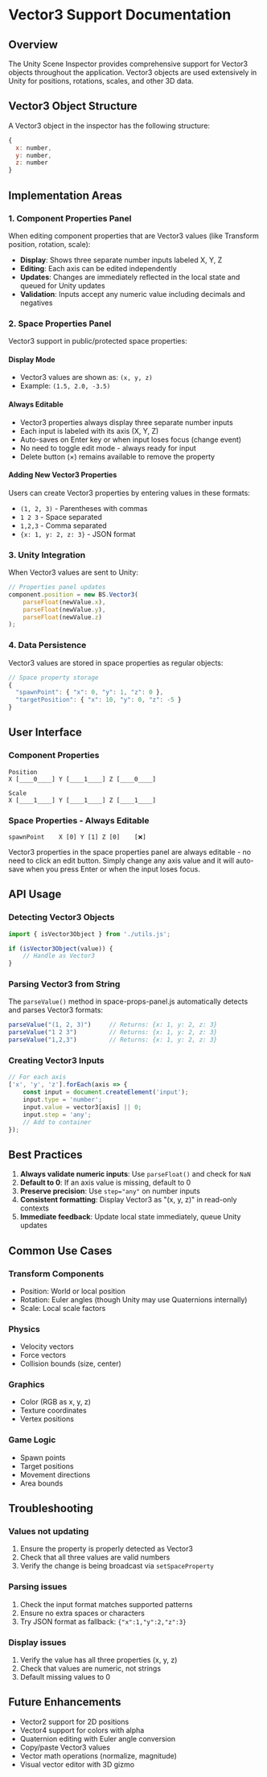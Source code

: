 # Vector3 Support Documentation

## Overview
The Unity Scene Inspector provides comprehensive support for Vector3 objects throughout the application. Vector3 objects are used extensively in Unity for positions, rotations, scales, and other 3D data.

## Vector3 Object Structure
A Vector3 object in the inspector has the following structure:
```javascript
{
  x: number,
  y: number,
  z: number
}
```

## Implementation Areas

### 1. Component Properties Panel
When editing component properties that are Vector3 values (like Transform position, rotation, scale):

- **Display**: Shows three separate number inputs labeled X, Y, Z
- **Editing**: Each axis can be edited independently
- **Updates**: Changes are immediately reflected in the local state and queued for Unity updates
- **Validation**: Inputs accept any numeric value including decimals and negatives

### 2. Space Properties Panel
Vector3 support in public/protected space properties:

#### Display Mode
- Vector3 values are shown as: `(x, y, z)`
- Example: `(1.5, 2.0, -3.5)`

#### Always Editable
- Vector3 properties always display three separate number inputs
- Each input is labeled with its axis (X, Y, Z)
- Auto-saves on Enter key or when input loses focus (change event)
- No need to toggle edit mode - always ready for input
- Delete button (×) remains available to remove the property

#### Adding New Vector3 Properties
Users can create Vector3 properties by entering values in these formats:
- `(1, 2, 3)` - Parentheses with commas
- `1 2 3` - Space separated
- `1,2,3` - Comma separated
- `{x: 1, y: 2, z: 3}` - JSON format

### 3. Unity Integration
When Vector3 values are sent to Unity:

```javascript
// Properties panel updates
component.position = new BS.Vector3(
    parseFloat(newValue.x),
    parseFloat(newValue.y),
    parseFloat(newValue.z)
);
```

### 4. Data Persistence
Vector3 values are stored in space properties as regular objects:

```javascript
// Space property storage
{
  "spawnPoint": { "x": 0, "y": 1, "z": 0 },
  "targetPosition": { "x": 10, "y": 0, "z": -5 }
}
```

## User Interface

### Component Properties
```
Position
X [____0____] Y [____1____] Z [____0____]

Scale
X [____1____] Y [____1____] Z [____1____]
```

### Space Properties - Always Editable
```
spawnPoint    X [0] Y [1] Z [0]    [❌]
```

Vector3 properties in the space properties panel are always editable - no need to click an edit button. Simply change any axis value and it will auto-save when you press Enter or when the input loses focus.

## API Usage

### Detecting Vector3 Objects
```javascript
import { isVector3Object } from './utils.js';

if (isVector3Object(value)) {
    // Handle as Vector3
}
```

### Parsing Vector3 from String
The `parseValue()` method in space-props-panel.js automatically detects and parses Vector3 formats:

```javascript
parseValue("(1, 2, 3)")     // Returns: {x: 1, y: 2, z: 3}
parseValue("1 2 3")         // Returns: {x: 1, y: 2, z: 3}
parseValue("1,2,3")         // Returns: {x: 1, y: 2, z: 3}
```

### Creating Vector3 Inputs
```javascript
// For each axis
['x', 'y', 'z'].forEach(axis => {
    const input = document.createElement('input');
    input.type = 'number';
    input.value = vector3[axis] || 0;
    input.step = 'any';
    // Add to container
});
```

## Best Practices

1. **Always validate numeric inputs**: Use `parseFloat()` and check for `NaN`
2. **Default to 0**: If an axis value is missing, default to 0
3. **Preserve precision**: Use `step="any"` on number inputs
4. **Consistent formatting**: Display Vector3 as "(x, y, z)" in read-only contexts
5. **Immediate feedback**: Update local state immediately, queue Unity updates

## Common Use Cases

### Transform Components
- Position: World or local position
- Rotation: Euler angles (though Unity may use Quaternions internally)
- Scale: Local scale factors

### Physics
- Velocity vectors
- Force vectors
- Collision bounds (size, center)

### Graphics
- Color (RGB as x, y, z)
- Texture coordinates
- Vertex positions

### Game Logic
- Spawn points
- Target positions
- Movement directions
- Area bounds

## Troubleshooting

### Values not updating
1. Ensure the property is properly detected as Vector3
2. Check that all three values are valid numbers
3. Verify the change is being broadcast via `setSpaceProperty`

### Parsing issues
1. Check the input format matches supported patterns
2. Ensure no extra spaces or characters
3. Try JSON format as fallback: `{"x":1,"y":2,"z":3}`

### Display issues
1. Verify the value has all three properties (x, y, z)
2. Check that values are numeric, not strings
3. Default missing values to 0

## Future Enhancements
- Vector2 support for 2D positions
- Vector4 support for colors with alpha
- Quaternion editing with Euler angle conversion
- Copy/paste Vector3 values
- Vector math operations (normalize, magnitude)
- Visual vector editor with 3D gizmo